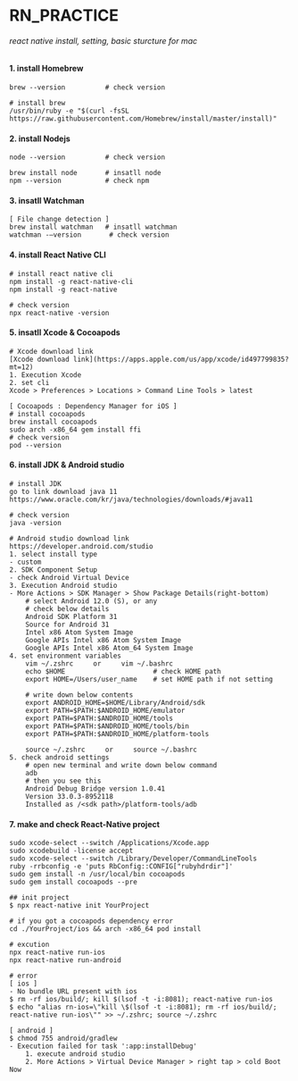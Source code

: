 # RN_PRACTICE
###### react native install, setting, basic sturcture for mac

#### 1. install Homebrew
    brew --version          # check version

    # install brew
    /usr/bin/ruby -e "$(curl -fsSL https://raw.githubusercontent.com/Homebrew/install/master/install)"

#### 2. install Nodejs
    node --version          # check version

    brew install node       # insatll node
    npm --version           # check npm

#### 3. insatll Watchman
    [ File change detection ]
    brew install watchman   # insatll watchman
    watchman -–version       # check version

#### 4. install React Native CLI
    # install react native cli
    npm install -g react-native-cli
    npm install -g react-native

    # check version
    npx react-native -version

#### 5. insatll Xcode & Cocoapods
    # Xcode download link
    [Xcode download link](https://apps.apple.com/us/app/xcode/id497799835?mt=12)
    1. Execution Xcode
    2. set cli
    Xcode > Preferences > Locations > Command Line Tools > latest

    [ Cocoapods : Dependency Manager for iOS ]
    # install cocoapods
    brew install cocoapods
    sudo arch -x86_64 gem install ffi
    # check version
    pod --version

#### 6. install JDK & Android studio
    # install JDK
    go to link download java 11
    https://www.oracle.com/kr/java/technologies/downloads/#java11

    # check version
    java -version

    # Android studio download link
    https://developer.android.com/studio
    1. select install type
    - custom
    2. SDK Component Setup
    - check Android Virtual Device
    3. Execution Android studio
    - More Actions > SDK Manager > Show Package Details(right-bottom)
        # select Android 12.0 (S), or any
        # check below details
        Android SDK Platform 31
        Source for Android 31
        Intel x86 Atom System Image
        Google APIs Intel x86 Atom System Image
        Google APIs Intel x86 Atom_64 System Image
    4. set environment variables
        vim ~/.zshrc     or     vim ~/.bashrc
        echo $HOME                      # check HOME path
        export HOME=/Users/user_name    # set HOME path if not setting

        # write down below contents
        export ANDROID_HOME=$HOME/Library/Android/sdk
        export PATH=$PATH:$ANDROID_HOME/emulator
        export PATH=$PATH:$ANDROID_HOME/tools
        export PATH=$PATH:$ANDROID_HOME/tools/bin
        export PATH=$PATH:$ANDROID_HOME/platform-tools

        source ~/.zshrc     or     source ~/.bashrc
    5. check android settings
        # open new terminal and write down below command
        adb
        # then you see this
        Android Debug Bridge version 1.0.41
        Version 33.0.3-8952118
        Installed as /<sdk path>/platform-tools/adb

#### 7. make and check React-Native project
    sudo xcode-select --switch /Applications/Xcode.app
    sudo xcodebuild -license accept
    sudo xcode-select --switch /Library/Developer/CommandLineTools
    ruby -rrbconfig -e 'puts RbConfig::CONFIG["rubyhdrdir"]'
    sudo gem install -n /usr/local/bin cocoapods
    sudo gem install cocoapods --pre

    ## init project
    $ npx react-native init YourProject
    
    # if you got a cocoapods dependency error
    cd ./YourProject/ios && arch -x86_64 pod install

    # excution
    npx react-native run-ios
    npx react-native run-android

    # error
    [ ios ]
    - No bundle URL present with ios
    $ rm -rf ios/build/; kill $(lsof -t -i:8081); react-native run-ios
    $ echo "alias rn-ios=\"kill \$(lsof -t -i:8081); rm -rf ios/build/; react-native run-ios\"" >> ~/.zshrc; source ~/.zshrc

    [ android ]
    $ chmod 755 android/gradlew
    - Execution failed for task ':app:installDebug'
        1. execute android studio
        2. More Actions > Virtual Device Manager > right tap > cold Boot Now
 
